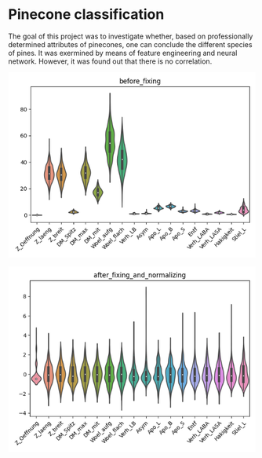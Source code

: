 # Pinecone classification

The goal of this project was to investigate whether, based on professionally determined attributes of pinecones, one can
conclude the different species of pines. It was exermined by means of feature engineering and neural network.
However, it was found out that there is no correlation.

![Feature Distribution Original](/plots/feature_distr_before_fixing.png?raw=true "Original Feature Distribution")

![Feature Distribution Transformed](/plots/after_fixing_and_normalizing.png?raw=true "Transformed Feature Distribution")
